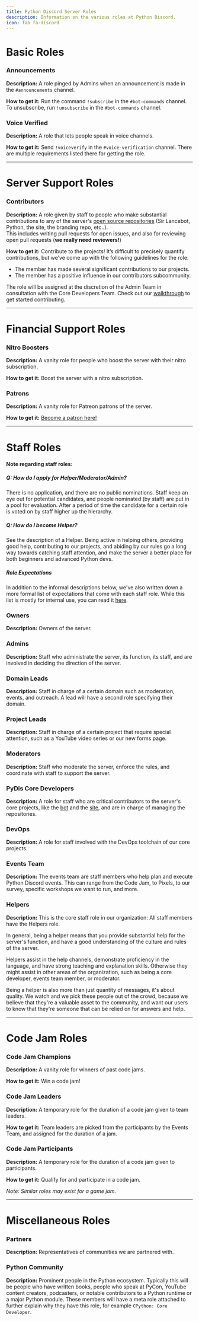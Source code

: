 ```yaml
---
title: Python Discord Server Roles
description: Information on the various roles at Python Discord.
icon: fab fa-discord
---
```


# Basic Roles

### <span class="fas fa-circle" style="color:#6e6e6e"></span> Announcements
**Description:** A role pinged by Admins when an announcement is made in the `#announcements` channel.

**How to get it:** Run the command `!subscribe` in the `#bot-commands` channel.
To unsubscribe, run `!unsubscribe` in the `#bot-commands` channel.


### <span class="fas fa-circle" style="color:#6e6e6e"></span> Voice Verified
**Description:** A role that lets people speak in voice channels.

**How to get it:** Send `!voiceverify` in the `#voice-verification` channel.
There are multiple requirements listed there for getting the role.

---

# Server Support Roles

### <span class="fas fa-circle" style="color:#55cc6c"></span> Contributors
**Description:** A role given by staff to people who make substantial contributions to any of the server's [open source repositories](https://github.com/python-discord/) (Sir Lancebot, Python, the site, the branding repo, etc..).<br>
This includes writing pull requests for open issues, and also for reviewing open pull requests (**we really need reviewers!**)

**How to get it:** Contribute to the projects!
It’s difficult to precisely quantify contributions, but we’ve come up with the following guidelines for the role:

- The member has made several significant contributions to our projects.
- The member has a positive influence in our contributors subcommunity.

The role will be assigned at the discretion of the Admin Team in consultation with the Core Developers Team. Check out our [walkthrough](/pages/guides/pydis-guides/contributing/) to get started contributing.

---

# Financial Support Roles

### <span class="fas fa-circle" style="color:#46e6e8"></span> Nitro Boosters
**Description:** A vanity role for people who boost the server with their nitro subscription.

**How to get it:** Boost the server with a nitro subscription.


### <span class="fas fa-circle" style="color:#46e6e8"></span> <span class="fas fa-circle" style="color:#3e7be9"></span> <span class="fas fa-circle" style="color:#2a82bd"></span> Patrons
**Description:** A vanity role for Patreon patrons of the server.

**How to get it:** [Become a patron here!](https://www.patreon.com/python_discord)

---

# Staff Roles
#### Note regarding staff roles:
##### Q: How do I apply for Helper/Moderator/Admin?
There is no application, and there are no public nominations. Staff keep an eye out for potential candidates, and people nominated (by staff) are put in a pool for evaluation. After a period of time the candidate for a certain role is voted on by staff higher up the hierarchy.

##### Q: How do I become Helper?
See the description of a Helper. Being active in helping others, providing good help, contributing to our projects, and abiding by our rules go a long way towards catching staff attention, and make the server a better place for both beginners and advanced Python devs.

##### Role Expectations
In addition to the informal descriptions below, we've also written down a more formal list of expectations that come with each staff role. While this list is mostly for internal use, you can read it [here](/pages/server-info/staff-role-expectations/).

### <span class="fas fa-circle" style="color:#f85950"></span> Owners
**Description:** Owners of the server.

### <span class="fas fa-circle" style="color:#ff784d"></span> Admins
**Description:** Staff who administrate the server, its function, its staff, and are involved in deciding the direction of the server.

### <span class="fas fa-circle" style="color:#1abc9c"></span> Domain Leads
**Description:** Staff in charge of a certain domain such as moderation, events, and outreach. A lead will have a second role specifying their domain.

### <span class="fas fa-circle" style="color:#00aeb4"></span> Project Leads
**Description:** Staff in charge of a certain project that require special attention, such as a YouTube video series or our new forms page.

### <span class="fas fa-circle" style="color:#ff9f1b"></span> Moderators
**Description:** Staff who moderate the server, enforce the rules, and coordinate with staff to support the server.

### <span class="fas fa-circle" style="color:#a1d1ff"></span> PyDis Core Developers
**Description:** A role for staff who are critical contributors to the server's core projects, like the [bot](https://github.com/python-discord/bot) and the [site](https://github.com/python-discord/site), and are in charge of managing the repositories.

### <span class="fas fa-circle" style="color:#a1d1ff"></span> DevOps
**Description:** A role for staff involved with the DevOps toolchain of our core projects.

### <span class="fas fa-circle" style="color:#7de29c"></span> Events Team
**Description:** The events team are staff members who help plan and execute Python Discord events. This can range from the Code Jam, to Pixels, to our survey, specific workshops we want to run, and more.

### <span class="fas fa-circle" style="color:#eecd36"></span> Helpers
**Description:** This is the core staff role in our organization: All staff members have the Helpers role.

In general, being a helper means that you provide substantial help for the server's function, and have a good understanding of the culture and rules of the server.

Helpers assist in the help channels, demonstrate proficiency in the language, and have strong teaching and explanation skills.
Otherwise they might assist in other areas of the organization, such as being a core developer, events team member, or moderator.

Being a helper is also more than just quantity of messages, it's about quality. We watch and we pick these people out of the crowd, because we believe that they're a valuable asset to the community, and want our users to know that they're someone that can be relied on for answers and help.

---

# Code Jam Roles
### <span class="fas fa-circle" style="color:#f87dc8"></span> Code Jam Champions
**Description:** A vanity role for winners of past code jams.

**How to get it:** Win a code jam!


### <span class="fas fa-circle" style="color:#28866c"></span> Code Jam Leaders
**Description:** A temporary role for the duration of a code jam given to team leaders.

**How to get it:** Team leaders are picked from the participants by the Events Team, and assigned for the duration of a jam.


### <span class="fas fa-circle" style="color:#229939"></span> Code Jam Participants
**Description:** A temporary role for the duration of a code jam given to participants.

**How to get it:** Qualify for and participate in a code jam.

*Note: Similar roles may exist for a game jam.*


---

# Miscellaneous Roles

### <span class="fas fa-circle" style="color:#9f3fee"></span> Partners
**Description:** Representatives of communities we are partnered with.

### <span class="fas fa-circle" style="color:#c77cfa"></span> Python Community
**Description:** Prominent people in the Python ecosystem.
Typically this will be people who have written books, people who speak at PyCon, YouTube content creators, podcasters, or notable contributors to a Python runtime or a major Python module.
These members will have a meta role attached to further explain why they have this role, for example `CPython: Core Developer`.
